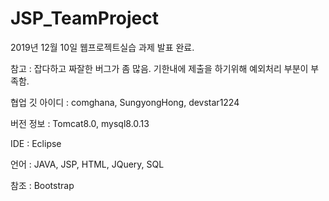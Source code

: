 # JSP_TeamProject

2019년 12월 10일 
웹프로젝트실습 과제 발표 완료.

참고 : 잡다하고 짜잘한 버그가 좀 많음. 기한내에 제출을 하기위해 예외처리 부분이 부족함.

협업 깃 아이디 : comghana, SungyongHong, devstar1224

버전 정보 : Tomcat8.0, mysql8.0.13

IDE : Eclipse

언어 : JAVA, JSP, HTML, JQuery, SQL

참조 : Bootstrap
